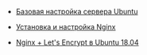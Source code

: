 <!-- TITLE: Re-Delivery Wiki -->

* [Базовая настройка сервера Ubuntu](server)

* [Установка и настройка Nginx](nginx)

* [Nginx + Let's Encrypt в Ubuntu 18.04](lets-encrypt)
